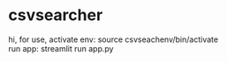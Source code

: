 # csvsearcher

hi,
for use,
activate env: source csvseachenv/bin/activate \
run app: streamlit run app.py
